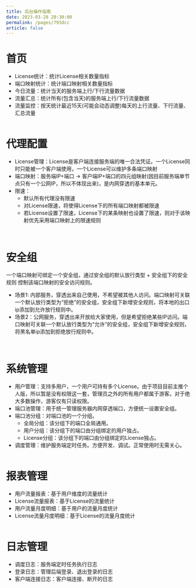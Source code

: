```yaml
---
title: 后台操作指南
date: 2023-03-28 20:30:00
permalink: /pages/793dcc
article: false
---
```


# 首页
- License统计：统计License相关数量指标
- 端口映射统计：统计端口映射相关数量指标
- 今日流量：统计当天的服务端上行/下行流量数据
- 流量汇总：统计所有(包含当天)的服务端上行/下行流量数据
- 流量监控：按天统计最近15天(可能会动态调整)每天的上行流量、下行流量、汇总流量

<img :src="$withBase('/img/run-example/home.png')"></img>

# 代理配置
- License管理：License是客户端连接服务端的唯一合法凭证。一个License同时只能被一个客户端使用，一个License可以维护多条端口映射
- 端口映射：服务端IP+端口 -> 客户端IP+端口的四元组映射(因目前服务端单节点只有一个公网IP，所以不体现出来)，是内网穿透的基本单元。
- 限速：
  - 默认所有代理没有限速
  - 对License限速，将使得License下的所有端口映射都被限速
  - 若License设置了限速，License下的某条映射也设置了限速，则对于该映射优先采用端口映射上的限速规则

<img :src="$withBase('/img/run-example/license2.png')"></img>
<img :src="$withBase('/img/run-example/port-mapping2.png')"></img>

# 安全组
一个端口映射可绑定一个安全组，通过安全组的默认放行类型 + 安全组下的安全规则 控制该端口映射的安全访问规则。
- 场景1: 内部服务，穿透出来自己使用，不希望被其他人访问。端口映射可关联一个默认放行类型为“拒绝”的安全组，安全组下新增安全规则，将本地的出口ip添加到允许放行规则中。
- 场景2：公网服务，穿透出来开放给大家使用，但是希望拒绝某些IP访问。端口映射可关联一个默认放行类型为“允许”的安全组，安全组下新增安全规则，将黑名单ip添加到拒绝放行规则中。

<img :src="$withBase('/img/run-example/security-group1.png')"></img>
<img :src="$withBase('/img/run-example/security-rule1.png')"></img>


# 系统管理
- 用户管理：支持多用户，一个用户可持有多个License。由于项目目前主推个人版，所以暂是没有权限这一套，管理员之外的所有用户都属于游客。对于绝大多数操作，游客仅有只读权限。
- 端口池管理：用于统一管理服务器内网穿透端口，方便统一设置安全组。
- 端口池分组：对端口池的一个分组。
    - 全局分组：该分组下的端口全局通用。
    - 用户分组：该分组下的端口由分组绑定的用户独占。
    - License分组：该分组下的端口由分组绑定的License独占。
- 调度管理：维护服务端定时任务。方便开发、调试。正常使用时无需关心。

<img :src="$withBase('/img/run-example/user-manager1.png')"></img>

# 报表管理
- 用户流量报表：基于用户维度的流量统计
- License流量报表：基于License的流量统计
- 用户流量月度明细：基于用户的流量月度统计
- License流量月度明细：基于License的流量月度统计

<img :src="$withBase('/img/run-example/user-flow1.png')"></img>

# 日志管理
- 调度日志：服务端定时任务执行日志
- 登录日志：管理后端登录、退出登录的日志
- 客户端连接日志：客户端连接、断开的日志

<img :src="$withBase('/img/run-example/login-log1.png')"></img>
